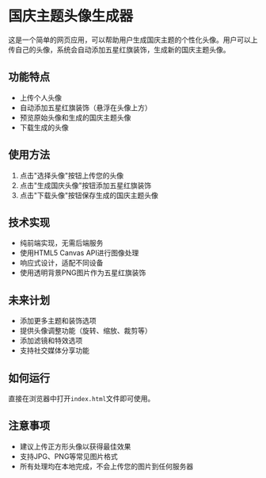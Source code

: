 # 国庆主题头像生成器

这是一个简单的网页应用，可以帮助用户生成国庆主题的个性化头像。用户可以上传自己的头像，系统会自动添加五星红旗装饰，生成新的国庆主题头像。

## 功能特点

- 上传个人头像
- 自动添加五星红旗装饰（悬浮在头像上方）
- 预览原始头像和生成的国庆主题头像
- 下载生成的头像

## 使用方法

1. 点击"选择头像"按钮上传您的头像
2. 点击"生成国庆头像"按钮添加五星红旗装饰
3. 点击"下载头像"按钮保存生成的国庆主题头像

## 技术实现

- 纯前端实现，无需后端服务
- 使用HTML5 Canvas API进行图像处理
- 响应式设计，适配不同设备
- 使用透明背景PNG图片作为五星红旗装饰

## 未来计划

- 添加更多主题和装饰选项
- 提供头像调整功能（旋转、缩放、裁剪等）
- 添加滤镜和特效选项
- 支持社交媒体分享功能

## 如何运行

直接在浏览器中打开`index.html`文件即可使用。

## 注意事项

- 建议上传正方形头像以获得最佳效果
- 支持JPG、PNG等常见图片格式
- 所有处理均在本地完成，不会上传您的图片到任何服务器